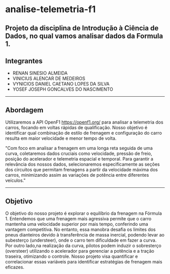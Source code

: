 # analise-telemetria-f1
Projeto da disciplina de Introdução à Ciência de Dados, no qual vamos analisar dados da Formula 1.
---
## Integrantes
* 	RENAN SINESIO ALMEIDA
*   VINICIUS ALENCAR DE MEDEIROS
*   VYNICIOS DANIEL CAETANO LOPES DA SILVA
*   YOSEF JOSEPH GONCALVES DO NASCIMENTO
---
## Abordagem

Utilizaremos a API OpenF1 https://openf1.org/ para analisar a telemetria dos carros, focando em voltas rápidas de qualificação. Nosso objetivo é identificar qual combinação de estilo de frenagem e configuração do carro resulta em maior velocidade e menor tempo de volta.

"Com foco em analisar a frenagem em uma longa reta seguida de uma curva, coletaremos dados cruciais como velocidade, pressão de freio, posição do acelerador e telemetria espacial e temporal. 
Para garantir a relevância dos nossos dados, selecionaremos especificamente as seções dos circuitos que permitam frenagens a partir da velocidade máxima dos carros, minimizando assim as variações de potência entre diferentes veículos."

---
## Objetivo

O objetivo do nosso projeto é explorar o equilíbrio da frenagem na Fórmula 1. Entendemos que uma frenagem mais agressiva permite que o carro mantenha uma velocidade superior por mais tempo, conferindo uma vantagem competitiva. No entanto, essa manobra desafia os limites dos pneus dianteiros devido à transferência de massa inercial, podendo levar ao subesterço (understeer), onde o carro tem dificuldade em fazer a curva.
Por outro lado,na realização da curva, pilotos podem induzir o sobresterço (oversteer) utilizando o acelerador para gerenciar a potência e a tração traseira, otimizando o controle. Nosso projeto visa quantificar e correlacionar essas variáveis para identificar estratégias de frenagem mais eficazes.
